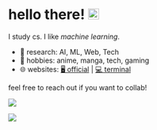 <h1>hello there! <img src="https://media.giphy.com/media/hvRJCLFzcasrR4ia7z/giphy.gif" width="22"> </h1>

I study cs. I like <i>machine learning</i>.

- 🔭 research: AI, ML, Web, Tech
- 🌱 hobbies: anime, manga, tech, gaming
- 🌐 websites: [🖥️ official](https://sanjithkumar.tech) | [💻 terminal](https://sanjithkumarcli.vercel.app/) 
<!-- - 🤷‍♂️ [what's cveinnt?](https://wensenwu.com/cveinnt) -->

feel free to reach out if you want to collab!

<!-- <p align="center"> <img src="https://github-readme-stats.vercel.app/api?username=thesanjithkumar&count_private=true&include_all_commits=true&show_icons=true&theme=dracula" alt="cveinnt" /> -->

 <a href="https://github.com/thesanjithkumar"><img width="auto" src="https://github-readme-streak-stats-psi-steel.vercel.app?user=thesanjithkumar&theme=dracula&border_radius=10&date_format=j%20M%5B%20Y%5D&mode=weekly&hide_border=true"/></a> 
 
<img src="https://spotify-github-profile.vercel.app/api/view.svg?uid=c2q7z6kma6je0t2ida3kvqt8e&cover_image=true&theme=default&show_offline=false&background_color=121212&interchange=true" />


